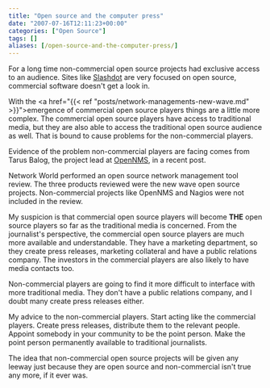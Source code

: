 ```yaml
---
title: "Open source and the computer press"
date: "2007-07-16T12:11:23+00:00"
categories: ["Open Source"]
tags: []
aliases: [/open-source-and-the-computer-press/]
---
```


For a long time non-commercial open source projects had exclusive access to an audience. Sites like <a href="http://slashdot.org/">Slashdot</a> are very focused on open source, commercial software doesn't get a look in.

With the <a href="{{< ref "posts/network-managements-new-wave.md" >}}">emergence of commercial open source players </a>things are a little more complex. The commercial open source players have access to traditional media, but they are also able to access the traditional open source audience as well. That is bound to cause problems for the non-commercial players.

Evidence of the problem non-commercial players are facing comes from Tarus Balog, the project lead at <a href="http://www.opennms.org/">OpenNMS</a>, in a recent post.

Network World performed an open source network management tool review. The three products reviewed were the new wave open source projects. Non-commercial projects like OpenNMS and Nagios were not included in the review.

My suspicion is that commercial open source players will become <strong>THE</strong> open source players so far as the traditional media is concerned. From the journalist's perspective, the commercial open source players are much more available and understandable. They have a marketing department, so they create press releases, marketing collateral and have a public relations company. The investors in the commercial players are also likely to have media contacts too.

Non-commercial players are going to find it more difficult to interface with more traditional media. They don't have a public relations company, and I doubt many create press releases either.

My advice to the non-commercial players. Start acting like the commercial players. Create press releases, distribute them to the relevant people. Appoint somebody in your community to be the point person. Make the point person permanently available to traditional journalists.

The idea that non-commercial open source projects will be given any leeway just because they are open source and non-commercial isn't true any more, if it ever was.
